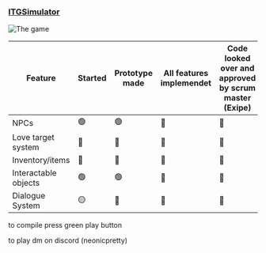
### [ITGSimulator](https://ntigymnasiet.se/orebro/)

![The game](https://i.imgur.com/S9a6ONh.png)


| Feature              | Started | Prototype made | All features implemendet | Code looked over and approved by scrum master (Exipe) |
| -------------------- | ------- | -------------- | ------------------------ | ----------------------------------------------------- |
| NPCs                 | 🟢      | 🟢             | 🔴                       | 🔴                                                    |
| Love target system   | 🔴      | 🔴             | 🔴                       | 🔴                                                    |
| Inventory/items      | 🔴      | 🔴             | 🔴                       | 🔴                                                    |
| Interactable objects | 🟢      | 🟢             | 🔴                       | 🔴                                                    |
| Dialogue System      | 🟡      | 🔴             | 🔴                       | 🔴                                                    |













to compile press green play button

to play dm on discord
(neonicpretty)
